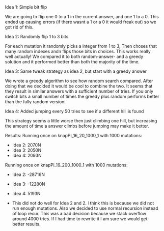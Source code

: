 Idea 1: Simple bit flip

We are going to flip one 0 to a 1 in the current answer, and one 1 to a 0.
This ended up causing errors (if there wasnt a 1 or a 0 it would freak out) so we got rid of this.



Idea 2: Randomly flip 1 to 3 bits

For each mutation it randomly picks a integer from 1 to 3,
Then choses that many random indexes andn flips those bits in choices.
This works really well actually! We compared it to both random-answer- and a greedy solution and it performed better than both the majority of the time.

Idea 3: Same tweak strategy as idea 2, but start with a greedy answer

We wrote a greedy algorithm to see how random search compared. After doing that we decided it would be cool to combine the two. It seems that they result in similar answers with a sufficient number of tries. If you only switch bits a small number of times the greedy plus random performs better than the fully random version.

Idea 4: Added jumping every 50 tries to see if a different hill is found

This strategy seems a little worse then just climbing one hill, but increasing the amount of time a answer climbs before jumping may make it better.


Results:
Running once on knapPI_16_20_1000_1 with 1000 mutations:
  - Idea 2: 2070N
  - Idea 3: 2050N
  - Idea 4: 2093N

Running once on knapPI_16_200_1000_1 with 1000 mutations:
  - Idea 2: -28716N
  - Idea 3: -12280N
  - Idea 4: 5193N

  - This did not do well for Idea 2 and 2. I think this is because we did not run enough mutations. Also we decided to use normal recursion instead of loop recur. This was a bad decision because we stack overflow around 4000 tries. If I had time to rewrite it I am sure we would get better results.
